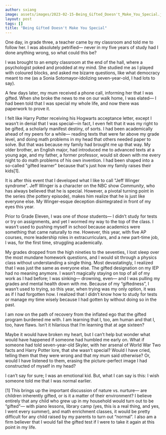 ```yaml
---
author: sxiang
image: assets/images/2023-02-15-Being_Gifted_Doesn't_Make_You_Special.jpg
layout: post
tags: []
title: "Being Gifted Doesn't Make You Special"
---
```


One day, in grade three, a teacher came by my classroom and told me to
follow her. I was absolutely petrified— never in my five years of study
had I done anything wrong, so what could this be?

I was brought to an empty classroom at the end of the hall, where a
psychologist poked and prodded at my mind. She studied me as I played
with coloured blocks, and asked me bizarre questions, like what
democracy meant to me (as a Sonia Sotomayor-idolizing seven-year-old, I
had lots to say).

A few days later, my mum received a phone call, informing her that I was
gifted. When she broke the news to me on our walk home, I was elated— I
had been told that I was special my whole life, and now there was
paperwork to prove it.

I felt like Harry Potter receiving his Hogwarts acceptance letter,
except I wasn’t in denial that I was special—in fact, I even felt that
it was my right to be gifted, a scholarly manifest destiny, of sorts. I
had been academically ahead of my peers for a while— reading texts that
were far above my grade level, and doing math problems in my head that
others needed paper to solve. But that was because my family had brought
me up that way. My older brother, an English major, had introduced me to
advanced texts at a young age, and my father, a former professor, would
sit down with me every night to do math problems of his own invention. I
had been shaped into a so-called "gifted learner" because that's just
how my family raises their kids[1].

It is after this event that I developed what I like to call "Jeff Winger
syndrome". Jeff Winger is a character on the NBC show *Community*, who
has always believed that he is special. However, a pivotal turning point
in the series (the pottery episode), makes him realize that he is just
like everyone else. My Winger-esque deception disintegrated in front of
my eyes this year.

Prior to Grade Eleven, I was one of *those* students— I didn’t study for
tests or try on assignments, and yet I wormed my way to the top of the
class. I wasn’t used to pushing myself in school because academics were
something that came naturally to me. However, this year, with five AP
courses, more leadership roles in extracurriculars, and a new part-time
job, I was, for the first time, struggling academically.

My grades dropped from the high nineties to the seventies, I lost sleep
over the most mundane homework questions, and I would sit through a
physics class without understanding a single thing. Most devastatingly,
I realized that I was just the same as everyone else. The gifted
designation on my IEP had no meaning anymore. I wasn’t magically staying
on top of all of my work as I had before; I was sinking— drowning, even—
and I was pulling my grades and mental health down with me. Because of
my “giftedness”, I wasn’t used to trying, so this year, when trying was
my only option, it was as if I had forgotten how. I realized that I
didn’t know how to study for tests or manage my time wisely because I
had gotten by without doing so in the past.

I am now on the path of recovery from the inflated ego that the gifted
program burdened me with. I am learning that I, too, am human and that
I, too, have flaws. Isn’t it hilarious that I’m learning that at age
sixteen?

Maybe it would have broken my heart, but I can’t help but wonder what
would have happened if someone had humbled me early on. What if someone
had told seven-year-old Skyler, with her arsenal of World War Two facts
and Harry Potter lore, that she wasn’t special? Would I have cried,
telling them that they were wrong and that my mum said otherwise? Or,
would I have listened to them, erasing the picture-perfect image I had
constructed of myself in my head?

I can’t say for sure; I was an emotional kid. But, what I can say is
this: I wish someone told me that I was normal earlier.

[1] This brings up the important discussion of nature vs. nurture— are
children inherently gifted, or is it a matter of their environment? I
believe entirely that any child who grew up in my household would turn
out to be “gifted”— with piano lessons, library camp (yes, this is a
real thing, and yes, I went every summer), and math enrichment classes,
it would be pretty difficult for any child raised by my parents to turn
out “normal”. I also am a firm believer that I would fail the gifted
test if I were to take it again at this point in my life.
